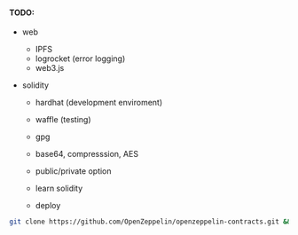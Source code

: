 #### TODO:

- web

  - IPFS
  - logrocket (error logging)
  - web3.js

- solidity

  - hardhat (development enviroment)
  - waffle (testing)

  - gpg
  - base64, compresssion, AES
  - public/private option
  - learn solidity
  - deploy

```bash
git clone https://github.com/OpenZeppelin/openzeppelin-contracts.git && mkdir -p openzeppelin && mv openzeppelin-contracts/contracts openzeppelin && rm -rf openzeppelin-contracts
```
